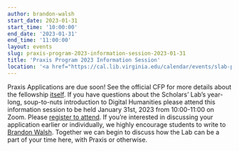```yaml
---
author: brandon-walsh
start_date: 2023-01-31
start_time: '10:00:00'
end_date: '2023-01-31'
end_time: '11:00:00'
layout: events
slug: praxis-program-2023-information-session-2023-01-31
title: 'Praxis Program 2023 Information Session'
location: '<a href="https://cal.lib.virginia.edu/calendar/events/slab-praxis-information-session-2023">Register for Zoom Link</a>'
---
```

Praxis Applications are due soon! See the official CFP for more details about the fellowship [itself](https://scholarslab.lib.virginia.edu/praxis-program-fellowships/). If you have questions about the Scholars’ Lab’s year-long, soup-to-nuts introduction to Digital Humanities please attend this information session to be held January 31st, 2023 from 10:00-11:00 on Zoom. Please [register to attend](https://cal.lib.virginia.edu/calendar/events/slab-praxis-information-session-2023). If you’re interested in discussing your application earlier or individually, we highly encourage students to write to [Brandon Walsh](mailto:bmw9t@virginia.edu). Together we can begin to discuss how the Lab can be a part of your time here, with Praxis or otherwise.


    
